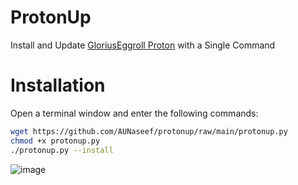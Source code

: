 # ProtonUp
Install and Update [GloriusEggroll Proton](https://github.com/GloriousEggroll/proton-ge-custom) with a Single Command

# Installation
Open a terminal window and enter the following commands:
```bash
wget https://github.com/AUNaseef/protonup/raw/main/protonup.py
chmod +x protonup.py
./protonup.py --install
```
![image](https://user-images.githubusercontent.com/17310513/113982037-ec639480-9865-11eb-9b1c-52441c31fb96.png)
